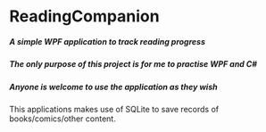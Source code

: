 # ReadingCompanion
##### A simple WPF application to track reading progress 
##### The only purpose of this project is for me to practise WPF and C#
##### Anyone is welcome to use the application as they wish
This applications makes use of SQLite to save records of books/comics/other content.
